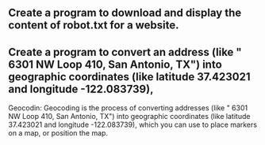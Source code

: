 ## Create a program to download and display the content of robot.txt for a website.

## Create a program to convert an address (like " 6301 NW Loop 410, San Antonio, TX") into geographic coordinates (like latitude 37.423021 and longitude -122.083739),
Geocodin: Geocoding is the process of converting addresses  (like " 6301 NW Loop 410, San Antonio, TX") into geographic coordinates (like latitude 37.423021 and longitude -122.083739), which you can use to place markers on a map, or position the map.

